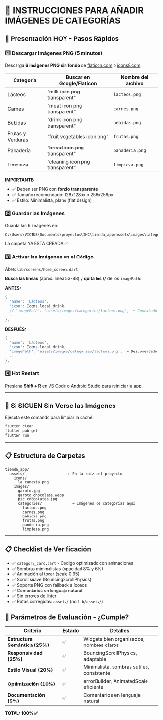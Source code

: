 # 📸 INSTRUCCIONES PARA AÑADIR IMÁGENES DE CATEGORÍAS

## 🎯 Presentación HOY - Pasos Rápidos

### 1️⃣ Descargar Imágenes PNG (5 minutos)

Descarga **6 imágenes PNG sin fondo** de [flaticon.com](https://www.flaticon.com) o [icons8.com](https://icons8.com):

| Categoría | Buscar en Google/Flaticon | Nombre del archivo |
|-----------|---------------------------|-------------------|
| Lácteos | "milk icon png transparent" | `lacteos.png` |
| Carnes | "meat icon png transparent" | `carnes.png` |
| Bebidas | "drink icon png transparent" | `bebidas.png` |
| Frutas y Verduras | "fruit vegetables icon png" | `frutas.png` |
| Panadería | "bread icon png transparent" | `panaderia.png` |
| Limpieza | "cleaning icon png transparent" | `limpieza.png` |

**IMPORTANTE:**
- ✅ Deben ser PNG con **fondo transparente**
- ✅ Tamaño recomendado: 128x128px o 256x256px
- ✅ Estilo: Minimalista, plano (flat design)

### 2️⃣ Guardar las Imágenes

Guarda las 6 imágenes en:
```
C:\Users\VICTUS\Documents\proyectos\IHC\tienda_app\assets\images\categories\
```

La carpeta YA ESTÁ CREADA ✅

### 3️⃣ Activar las Imágenes en el Código

Abre: `lib/screens/home_screen.dart`

**Busca las líneas** (aprox. línea 53-88) y **quita los //** de los `imagePath`:

**ANTES:**
```dart
{
  'name': 'Lácteos',
  'icon': Icons.local_drink,
  // 'imagePath': 'assets/images/categories/lacteos.png',  ⬅️ Comentado
  ...
},
```

**DESPUÉS:**
```dart
{
  'name': 'Lácteos',
  'icon': Icons.local_drink,
  'imagePath': 'assets/images/categories/lacteos.png',  ⬅️ Descomentado
  ...
},
```

### 4️⃣ Hot Restart

Presiona **Shift + R** en VS Code o Android Studio para reiniciar la app.

---

## 🚨 Si SIGUEN Sin Verse las Imágenes

Ejecuta este comando para limpiar la caché:
```bash
flutter clean
flutter pub get
flutter run
```

---

## 📋 Estructura de Carpetas

```
tienda_app/
  assets/                    ← En la raíz del proyecto
    icons/
      la_canasta.png
    images/
      garoto.jpg
      garoto_chocolate.webp
      pic_chocolates.jpg
      categories/              ← Imágenes de categorías aquí
        lacteos.png
        carnes.png
        bebidas.png
        frutas.png
        panderia.png
        limpieza.png
```

---

## 📋 Checklist de Verificación

- ✅ `category_card.dart` - Código optimizado con animaciones
- ✅ Sombras minimalistas (opacidad 8% y 6%)
- ✅ Animación al tocar (scale 0.95)
- ✅ Scroll suave (BouncingScrollPhysics)
- ✅ Soporte PNG con fallback a íconos
- ✅ Comentarios en lenguaje natural
- ✅ Sin errores de linter
- ✅ Rutas corregidas: `assets/` (no `lib/assets/`)

## 🎯 Parámetros de Evaluación - ¿Cumple?

| Criterio | Estado | Detalles |
|----------|--------|----------|
| **Estructura Semántica (25%)** | ✅ | Widgets bien organizados, nombres claros |
| **Responsividad (25%)** | ✅ | BouncingScrollPhysics, adaptable |
| **Estilo Visual (20%)** | ✅ | Minimalista, sombras sutiles, consistente |
| **Optimización (10%)** | ✅ | errorBuilder, AnimatedScale eficiente |
| **Documentación (5%)** | ✅ | Comentarios en lenguaje natural |

**TOTAL: 100% ✅**

